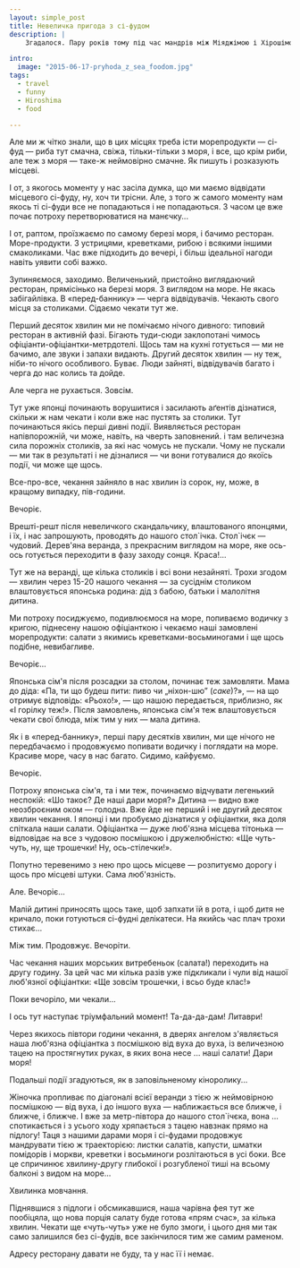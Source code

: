 ```yaml
---
layout: simple_post
title: Невеличка пригода з сі-фудом
description: |
    Згадалося. Пару років тому під час мандрів між Міяджімою і Хірошімою, ми кілька днів їздили туди-сюди вздовж моря. Будучи весь час близенько від моря, нас посіла думка відвідати місцевих морепродуктів, але в плані їжі якось все натрапляли  на придорожні харчевні  — рамени з концентратів — чи щось подібне.

intro:
  image: "2015-06-17-pryhoda_z_sea_foodom.jpg"
tags:
  - travel
  - funny
  - Hiroshima
  - food

---
```



Але ми ж чітко знали, що в цих місцях треба істи морепродукти — сі-фуд — риба тут смачна, свіжа, тільки-тільки з моря, і все, що крім риби, але теж з моря — таке-ж неймовірно смачне. Як пишуть і розказують місцеві.

І от, з якогось моменту у нас засіла думка, що ми маємо відвідати місцевого сі-фуду, ну, хоч ти трісни. Але, з того ж самого моменту нам якось ті сі-фуди все не попадаються і не попадаються. З часом це вже почає потроху перетворюватися на манєчку...

І от, раптом, проїзжаємо по самому березі моря, і бачимо ресторан. Море-продукти. З устрицями, креветками, рибою і всякими іншими смаколиками. Час вже підходить до вечері, і більш ідеальної нагоди навіть уявити собі важко.

Зупиняємося, заходимо. Величенький, пристойно виглядаючий ресторан, прямісінько на березі моря. З виглядом на море. Не якась забігайлівка. В «перед-баннику» — черга відвідувачів. Чекають свого місця за столиками. Сідаємо чекати тут же.

Перший десяток хвилин ми не помічаємо нічого дивного: типовий ресторан в активній фазі. Бігають туди-сюди заклопотані чимось офіціанти-офіціантки-метрдотелі. Щось там на кухні готується — ми не бачимо, але звуки і запахи видають. Другий десяток хвилин — ну теж, ніби-то нічого особливого. Буває. Люди зайняті, відвідувачів багато і черга до нас колись та дойде.

Але черга не рухається. Зовсім.

Тут уже японці починають ворушитися і засилають аґентів дізнатися, скільки ж нам чекати і коли вже нас пустять за столики. Тут починаються якісь перші дивні події. Виявляється ресторан напівпорожній, чи може, навіть, на чверть заповнений. і там величезна сила порожніх столиків, за які нас чомусь не пускали. Чому не пускали — ми так в результаті і не дізналися — чи вони готувалися до якоїсь події, чи може ще щось.

Все-про-все, чекання зайняло в нас хвилин із сорок, ну, може, в кращому випадку, пів-години.

Вечоріє.

Врешті-решт після невеличкого скандальчику, влаштованого японцями, і їх, і нас запрошують, проводять до нашого стол\`ічка. Стол\`ічєк — чудовий. Дерев'яна веранда, з прекрасним виглядом на море, яке ось-ось готується переходити в фазу заходу сонця. Краса!...

Тут же на веранді, ще кілька столиків і всі вони незайняті. Трохи згодом — хвилин через 15-20 нашого чекання — за сусіднім столиком влаштовується японська родина: дід з бабою, батьки і малолітня дитина.

Ми потроху посиджуємо, подивлюємося на море, попиваємо водичку з кригою, піднесену нашою офіціанткою і чекаємо наші замовлені морепродукти: салати з якимись креветками-восьминогами і ще щось подібне, невибагливе.

Вечоріє...

Японська сім'я після розсадки за столом, починає теж замовляти. Мама до діда: «Па, ти що будеш пити: пиво чи „ніхон-шю” (*саке*)?», — на що отримує відповідь: «Рьохо!», — що нашою передається, приблизно, як «І горілку теж!». Після замовлень, японська сім'я теж влаштовується чекати свої блюда, між тим у них — мала дитина.

Як і в «перед-баннику», перші пару десятків хвилин, ми ще нічого не передбачаємо і продовжуємо попивати водичку і поглядати на море. Красиве море, часу в нас багато. Сидимо, кайфуємо.

Вечоріє.

Потроху японська сім'я, та і ми теж, починаємо відчувати легенький неспокій: «Шо такоє? Де наші дари моря?» Дитина — видно вже неозброєним оком — голодна. Вже йде не перший і  не другий десяток хвилин чекання. І японці і ми пробуємо дізнатися у офіціантки, яка доля спіткала наши салати. Офіціантка — дуже люб'язна місцева тітонька — відповідає на все з чудовою посмішкою і дружелюбністю: «Ще чуть-чуть, ну, ще трошечки! Ну, ось-стілечки!».

Попутно теревенимо з нею про щось місцеве — розпитуємо дорогу і щось  про місцеві штуки. Сама люб'язність.

Але. Вечоріє...

Малій дитині приносять щось таке, щоб запхати їй в рота, і щоб дитя не кричало, поки готуються сі-фудні делікатеси. На якийсь час плач трохи стихає...

Між тим. Продовжує. Вечоріти.

Час чекання наших морських витребеньок (салата!) переходить на другу годину. За цей час ми кілька разів уже підкликали і чули від нашої люб'язної офіціантки: «Ще зовсім трошечки, і всьо буде клас!»

Поки вечоріло, ми чекали...

І ось тут наступає тріумфальний момент!  Та-да-да-дам! Литаври!

Через якихось півтори години чекання, в дверях ангелом з'являється наша люб'язна офіціантка з посмішкою від вуха до вуха, із величезною тацею на простягнутих руках, в яких вона несе ... наші салати!  Дари моря!

Подальші події згадуються, як в заповільненому кіноролику...

Жіночка пропливає по діагоналі всієї веранди з тією ж неймовірною посмішкою — від вуха, і до іншого вуха — наближається все ближче, і ближче, і ближче. І вже за метр-півтора до нашого стол`ічєка, вона ... спотикається і з усього ходу хряпається з тацею навзнак прямо на підлогу! Таця з нашими дарами моря і сі-фудами продовжує мандрувати тією ж траекторією: листки салатів, капусти, шматки помідорів і моркви, креветки і восьминоги розлітаються в усі боки. Все це спричинює хвилину-другу глибокої і розгубленої тиші на всьому балконі з видом на море...

Хвилинка мовчання.

Піднявшися з підлоги і обсмикавшися, наша чарівна фея тут же пообіцяла, що нова порція салату буде готова «прям счас», за кілька хвилин.  Чекати ще «чуть-чуть» уже не було змоги, і цього дня ми так само залишился без сі-фудів, все закінчилося тим же самим раменом.

Адресу ресторану давати не буду, та у нас її і немає.
